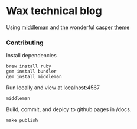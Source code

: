 Wax technical blog
=================

Using [middleman](https://middlemanapp.com/) and the wonderful [casper theme](https://github.com/danielbayerlein/middleman-casper)

### Contributing

Install dependencies

```
brew install ruby
gem install bundler
gem install middleman
```

Run locally and view at localhost:4567

```
middleman
```

Build, commit, and deploy to github pages in /docs.

```
make publish
```
